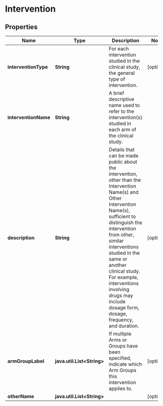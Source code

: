 # Intervention

## Properties
Name | Type | Description | Notes
------------ | ------------- | ------------- | -------------
**interventionType** | **String** | For each intervention studied in the clinical study, the general type of intervention. |  [optional]
**interventionName** | **String** | A brief descriptive name used to refer to the intervention(s) studied in each arm of the clinical study. | 
**description** | **String** | Details that can be made public about the intervention, other than the Intervention Name(s) and Other Intervention Name(s), sufficient to distinguish the intervention from other, similar interventions studied in the same or another clinical study. For example, interventions involving drugs may include dosage form, dosage, frequency, and duration. |  [optional]
**armGroupLabel** | **java.util.List&lt;String&gt;** | If multiple Arms or Groups have been specified, indicate which Arm Groups this intervention applies to. |  [optional]
**otherName** | **java.util.List&lt;String&gt;** |  |  [optional]
